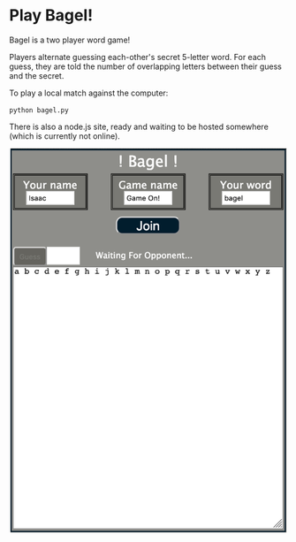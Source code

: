 # Play Bagel!

Bagel is a two player word game!

Players alternate guessing each-other's secret 5-letter word.
For each guess, they are told the number of overlapping
letters between their guess and the secret.

To play a local match against the computer:
```shell
python bagel.py
```

There is also a node.js site, ready and waiting to be hosted somewhere
(which is currently not online).

<p align='center'>
<img src="https://raw.githubusercontent.com/isaac-ped/play-bagel/master/screencap.png" width=500>
</p>
